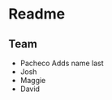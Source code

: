 # Readme
## Team
* Pacheco Adds name last
* Josh
* Maggie
* David













<!-- End of File -->
